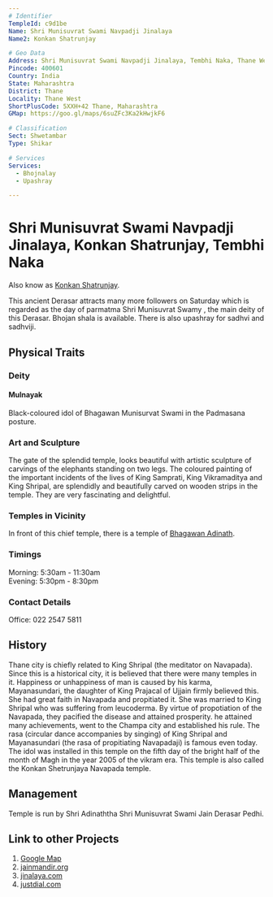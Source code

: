 ```yaml
---
# Identifier
TempleId: c9d1be
Name: Shri Munisuvrat Swami Navpadji Jinalaya
Name2: Konkan Shatrunjay

# Geo Data
Address: Shri Munisuvrat Swami Navpadji Jinalaya, Tembhi Naka, Thane West, Thane, Maharashtra
Pincode: 400601
Country: India
State: Maharashtra
District: Thane
Locality: Thane West
ShortPlusCode: 5XXH+42 Thane, Maharashtra
GMap: https://goo.gl/maps/6suZFc3Ka2kHwjkF6

# Classification
Sect: Shwetambar
Type: Shikar

# Services
Services:
  - Bhojnalay
  - Upashray

---
```


# Shri Munisuvrat Swami Navpadji Jinalaya, Konkan Shatrunjay, Tembhi Naka
Also know as [Konkan Shatrunjay](c9d1be.md).

This ancient Derasar  attracts many more followers on Saturday which is regarded as the day of parmatma Shri Munisuvrat Swamy , the main deity of this Derasar. Bhojan shala is available. There is also upashray for sadhvi and sadhviji.

## Physical Traits

### Deity
#### Mulnayak
Black-coloured idol of Bhagawan Munisurvat Swami in the Padmasana posture.

### Art and Sculpture
The gate of the splendid temple, looks beautiful with artistic sculpture of carvings of the elephants standing on two legs. The coloured painting of the important incidents of the lives of King Samprati, King Vikramaditya and King Shripal, are splendidly and beautifully carved on wooden strips in the temple. They are very fascinating and delightful.

### Temples in Vicinity
In front of this chief temple, there is a temple of [Bhagawan Adinath]().

### Timings
Morning: 5:30am - 11:30am \
Evening: 5:30pm - 8:30pm

### Contact Details
Office: 022 2547 5811

## History
Thane city is chiefly related to King Shripal (the meditator on Navapada). Since this is a historical city, it is believed that there were many temples in it. Happiness or unhappiness of man is caused by his karma, Mayanasundari, the daughter of King Prajacal of Ujjain firmly believed this. She had great faith in Navapada and propitiated it. She was married to King Shripal who was suffering from leucoderma. By virtue of propotiation of the Navapada, they pacified the disease and attained prosperity. he attained many achievements, went to the Champa city and established his rule. The rasa (circular dance accompanies by singing) of King Shripal and Mayanasundari (the rasa of propitiating Navapadaji) is famous even today. The idol was installed in this temple on the fifth day of the bright half of the month of Magh in the year 2005 of the vikram era. This temple is also called the Konkan Shetrunjaya Navapada temple.


## Management
Temple is run by Shri Adinaththa Shri Munisuvrat Swami Jain Derasar Pedhi.




## Link to other Projects
1. [Google Map](https://goo.gl/maps/)
1. [jainmandir.org](https://www.jainmandir.org/Temple/Shri-Munisuvrat-Swami-Navpadji-Jinalaya%2c-Konkan-Shatrunjay%2c-Tembhi-Naka%2c-Thane-West%2c-Thane-(Maharashtra))
1. [jinalaya.com](http://www.jinalaya.com/india/thana.htm)
1. [justdial.com](https://www.justdial.com/Mumbai/Munisuvrat-Swami-Jain-Temple-Thane-West/022PXX22-XX22-190814043059-E9K6_BZDET)